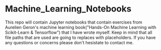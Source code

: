 # Machine_Learning_Notebooks
This repo will contain Jupyter notebooks that contain exercises from Aurelien Geron's machine learning book("Hands-On Machine Learning with Scikit-Learn & Tensorflow") that I have wrote myself. Keep in mind that all file paths that are used are going to replaces with placeholders. If you have any questions or concerns please don't hesistate to contact me.
